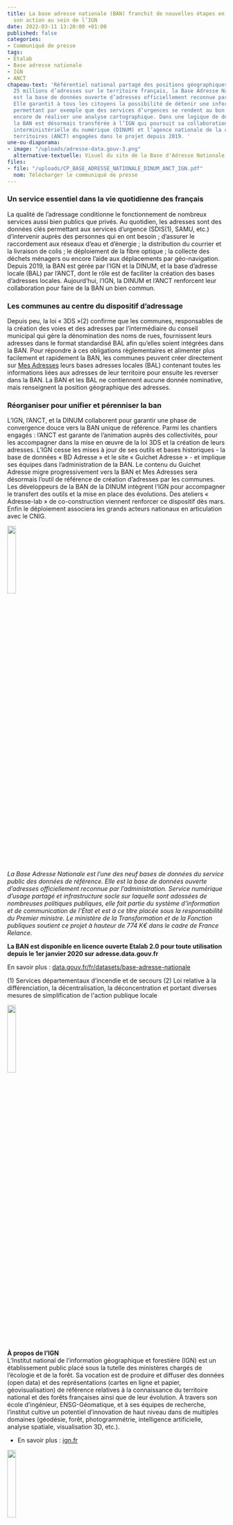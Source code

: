 ```yaml
---
title: La base adresse nationale (BAN) franchit de nouvelles étapes en poursuivant
  son action au sein de l’IGN
date: 2022-03-11 13:20:00 +01:00
published: false
categories:
- Communiqué de presse
tags:
- Etalab
- Base adresse nationale
- IGN
- ANCT
chapeau-text: 'Référentiel national partagé des positions géographiques de plus de
  25 millions d’adresses sur le territoire français, la Base Adresse Nationale (BAN)
  est la base de données ouverte d’adresses officiellement reconnue par l’administration.
  Elle garantit à tous les citoyens la possibilité de détenir une information géographique
  permettant par exemple que des services d’urgences se rendent au bon endroit ou
  encore de réaliser une analyse cartographique. Dans une logique de déploiement,
  la BAN est désormais transférée à l’IGN qui poursuit sa collaboration avec la direction
  interministérielle du numérique (DINUM) et l’agence nationale de la cohésion des
  territoires (ANCT) engagées dans le projet depuis 2019. '
une-ou-diaporama:
- image: "/uploads/adresse-data.gouv-3.png"
  alternative-textuelle: Visuel du site de la Base d'Adresse Nationale.
files:
- file: "/uploads/CP_BASE_ADRESSE_NATIONALE_DINUM_ANCT_IGN.pdf"
  nom: Télécharger le communiqué de presse
---
```


### Un service essentiel dans la vie quotidienne des français 

La qualité de l’adressage conditionne le fonctionnement de nombreux services aussi bien publics que privés. Au quotidien, les adresses sont des données clés permettant aux services d’urgence (SDIS(1), SAMU, etc.) d’intervenir auprès des personnes qui en ont besoin ; d’assurer le raccordement aux réseaux d’eau et d’énergie ; la distribution du courrier et la livraison de colis ; le déploiement de la fibre optique ; la collecte des déchets ménagers ou encore l’aide aux déplacements par géo-navigation.
Depuis 2019, la BAN est gérée par l’IGN et la DINUM, et la base d’adresse locale (BAL) par l’ANCT, dont le rôle est de faciliter la création des bases d’adresses locales. Aujourd’hui, l’IGN, la DINUM et l’ANCT renforcent leur collaboration pour faire de la BAN un bien commun.

### Les communes au centre du dispositif d’adressage 

Depuis peu, la loi « 3DS »(2) confirme que les communes, responsables de la création des voies et des adresses par l’intermédiaire du conseil municipal qui gère la dénomination des noms de rues, fournissent leurs adresses dans le format standardisé BAL afin qu’elles soient intégrées dans la BAN. Pour répondre à ces obligations règlementaires et alimenter plus facilement et rapidement la BAN, les communes peuvent créer directement sur [Mes Adresses](https://mes-adresses.data.gouv.fr/) leurs bases adresses locales (BAL) contenant toutes les informations liées aux adresses de leur territoire pour ensuite les reverser dans la BAN. La BAN et les BAL ne contiennent aucune donnée nominative, mais renseignent la position géographique des adresses.

### Réorganiser pour unifier et pérenniser la ban  
 
L’IGN, l’ANCT, et la DINUM collaborent pour garantir une phase de convergence douce vers la BAN unique de référence. Parmi les chantiers engagés : l’ANCT est garante de l’animation auprès des collectivités, pour les accompagner dans la mise en œuvre de la loi 3DS et la création de leurs adresses. L’IGN cesse les mises à jour de ses outils et bases historiques - la base de données « BD Adresse » et le site « Guichet Adresse » - et implique ses équipes dans l’administration de la BAN. Le contenu du Guichet Adresse migre progressivement vers la BAN et Mes Adresses sera désormais l’outil de référence de création d’adresses par les communes. Les développeurs de la BAN de la DINUM intègrent l’IGN pour accompagner le transfert des outils et la mise en place des évolutions. Des ateliers « Adresse-lab » de co-construction viennent renforcer ce dispositif dès mars. Enfin le déploiement associera les grands acteurs nationaux en articulation avec le CNIG. 

<img src="/uploads/BAN.PNG" alt="" style="margin-right: 10px" width="20%" align="center">


*La Base Adresse Nationale est l’une des neuf bases de données du service public des données de référence. Elle est la base de données ouverte d’adresses officiellement reconnue par l’administration. Service numérique d’usage partagé et infrastructure socle sur laquelle sont adossées de nombreuses politiques publiques, elle fait partie du système d’information et de communication de l’État et est à ce titre placée sous la responsabilité du Premier ministre. Le ministère de la Transformation et de la Fonction publiques soutient ce projet à hauteur de 774 K€ dans le cadre de France Relance.* 

**La BAN est disponible en licence ouverte Etalab 2.0 pour toute utilisation depuis le 1er janvier 2020 sur adresse.data.gouv.fr**

En savoir plus : [data.gouv.fr/fr/datasets/base-adresse-nationale](https://www.data.gouv.fr/fr/datasets/base-adresse-nationale/)

(1) Services départementaux d’incendie et de secours (2) Loi relative à la différenciation, la décentralisation, la déconcentration et portant diverses mesures de simplification de l'action publique locale 

<img src="/uploads/Logo%20IGN.png" alt="" style="margin-right: 10px" width="20%" align="center">


**À propos de l’IGN**
<br>L’Institut national de l’information géographique et forestière (IGN) est un établissement public placé sous la tutelle des ministères chargés de l’écologie et de la forêt. Sa vocation est de produire et diffuser des données (open data) et des représentations (cartes en ligne et papier, géovisualisation) de référence relatives à la connaissance du territoire national et des forêts françaises ainsi que de leur évolution. À travers son école d’ingénieur, ENSG-Géomatique, et à ses équipes de recherche, l’institut cultive un potentiel d’innovation de haut niveau dans de multiples domaines (géodésie, forêt, photogrammétrie, intelligence artificielle, analyse spatiale, visualisation 3D, etc.). 
<br>
* En savoir plus : [ign.fr](https://www.ign.fr/)

<img src="/uploads/Logo%20DINUM.png" alt="" style="margin-right: 10px" width="20%" align="center">

**À propos de la DINUM**
<br>La direction interministérielle du numérique (DINUM) est en charge de la transformation numérique de l’État au bénéfice du citoyen comme de l’agent, sous tous ses aspects : modernisation du système d’information de l’État, qualité des services publics numériques, création de services innovants pour les citoyens, outils numériques de travail collaboratif pour les agents. 
Elle pilote, avec l’appui des ministères, le programme TECH.GOUV d’accélération de la transformation numérique du service public ainsi que la mise en œuvre du volet Transformation numérique de l’État et des territoires du plan France Relance.
La DINUM est un service du Premier ministre qui intervient sous l’autorité de la ministre de la Transformation et de la Fonction publiques.
<br> 
* En savoir plus : [numerique.gouv.fr](https://www.numerique.gouv.fr/)

<img src="/uploads/Logo%20ANCT.png" alt="" style="margin-right: 10px" width="20%" align="center">

**À propos de l’ANCT**
<br>Créée au 1er janvier 2020, l’Agence nationale de la cohésion des territoires (ANCT) est un nouveau partenaire pour les collectivités locales qu’elle accompagne dans leurs projets de territoire. Elle anime des pactes territoriaux et des programmes nationaux comme France Services, Action cœur de ville, Petites Villes de demain, France Très Haut Débit… 
L’ANCT développe également une offre de services sur mesure en matière d’ingénierie de projet, avec une approche « cousue main » pour répondre au plus près de leurs besoins spécifiques et locaux.
<br>
* En savoir plus : [agence-cohesion-territoires.gouv.fr](https://agence-cohesion-territoires.gouv.fr/)

